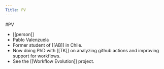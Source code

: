 ---Title: PV---#PV- [[person]]- Pablo Valenzuela- Former student of [[AB]] in Chile.- Now doing PhD with [[TK]] on analyzing github actions and improving support for workflows.- See the [[Workflow Evolution]] project.